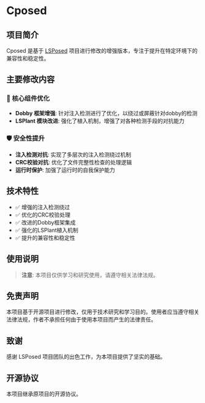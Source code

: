 # Cposed

## 项目简介

Cposed 是基于 [LSPosed](https://github.com/LSPosed/LSPosed) 项目进行修改的增强版本，专注于提升在特定环境下的兼容性和稳定性。

## 主要修改内容

### 🔧 核心组件优化
- **Dobby 框架增强**: 针对注入检测进行了优化，以绕过或屏蔽针对dobby的检测
- **LSPlant 模块改进**: 强化了植入机制，增强了对各种检测手段的对抗能力

### 🛡️ 安全性提升

- **注入检测对抗**: 实现了多层次的注入检测绕过机制
- **CRC校验对抗**: 优化了文件完整性检查的处理逻辑
- **运行时保护**: 加强了运行时的自我保护能力

## 技术特性

- ✅ 增强的注入检测绕过
- ✅ 优化的CRC校验处理
- ✅ 改进的Dobby框架集成
- ✅ 强化的LSPlant植入机制
- ✅ 提升的兼容性和稳定性

## 使用说明

> **注意**: 本项目仅供学习和研究使用，请遵守相关法律法规。

## 免责声明

本项目基于开源项目进行修改，仅用于技术研究和学习目的。使用者应当遵守相关法律法规，作者不承担任何由于使用本项目而产生的法律责任。

## 致谢

感谢 LSPosed 项目团队的出色工作，为本项目提供了坚实的基础。

## 开源协议

本项目继承原项目的开源协议。 
